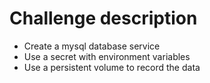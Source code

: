# Challenge description
- Create a mysql database service
- Use a secret with environment variables
- Use a persistent volume to record the data